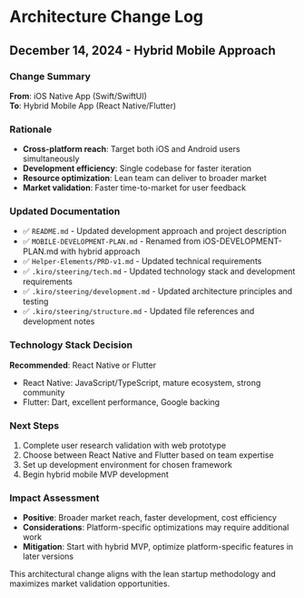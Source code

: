 # Architecture Change Log

## December 14, 2024 - Hybrid Mobile Approach

### Change Summary
**From**: iOS Native App (Swift/SwiftUI)  
**To**: Hybrid Mobile App (React Native/Flutter)

### Rationale
- **Cross-platform reach**: Target both iOS and Android users simultaneously
- **Development efficiency**: Single codebase for faster iteration
- **Resource optimization**: Lean team can deliver to broader market
- **Market validation**: Faster time-to-market for user feedback

### Updated Documentation
- ✅ `README.md` - Updated development approach and project description
- ✅ `MOBILE-DEVELOPMENT-PLAN.md` - Renamed from iOS-DEVELOPMENT-PLAN.md with hybrid approach
- ✅ `Helper-Elements/PRD-v1.md` - Updated technical requirements
- ✅ `.kiro/steering/tech.md` - Updated technology stack and development requirements
- ✅ `.kiro/steering/development.md` - Updated architecture principles and testing
- ✅ `.kiro/steering/structure.md` - Updated file references and development notes

### Technology Stack Decision
**Recommended**: React Native or Flutter
- React Native: JavaScript/TypeScript, mature ecosystem, strong community
- Flutter: Dart, excellent performance, Google backing

### Next Steps
1. Complete user research validation with web prototype
2. Choose between React Native and Flutter based on team expertise
3. Set up development environment for chosen framework
4. Begin hybrid mobile MVP development

### Impact Assessment
- **Positive**: Broader market reach, faster development, cost efficiency
- **Considerations**: Platform-specific optimizations may require additional work
- **Mitigation**: Start with hybrid MVP, optimize platform-specific features in later versions

This architectural change aligns with the lean startup methodology and maximizes market validation opportunities.